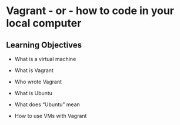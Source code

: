 # Vagrant - or - how to code in your local computer

## Learning Objectives

* What is a virtual machine

* What is Vagrant

* Who wrote Vagrant

* What is Ubuntu

* What does “Ubuntu” mean

* How to use VMs with Vagrant


